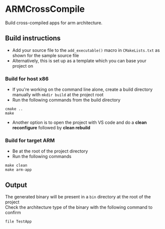 # ARMCrossCompile  
Build cross-compiled apps for arm architecture.   

## Build instructions  
- Add your source file to the `add_executable()` macro in `CMakeLists.txt` as shown for the sample source file  
- Alternatively, this is set up as a template which you can base your project on  

### Build for host x86
- If you're working on the command line alone, create a build directory manually with `mkdir build` at the project root  
- Run the following commands from the build directory
```
cmake ..
make
```
- Another option is to open the project with VS code and do a **clean reconfigure** followed by **clean rebuild**  

### Build for target ARM
- Be at the root of the project directory
- Run the following commands
```
make clean
make arm-app
```

## Output
The generated binary will be present in a `bin` directory at the root of the project  
Check the architecture type of the binary with the following command to confirm  
```
file TestApp
``` 
